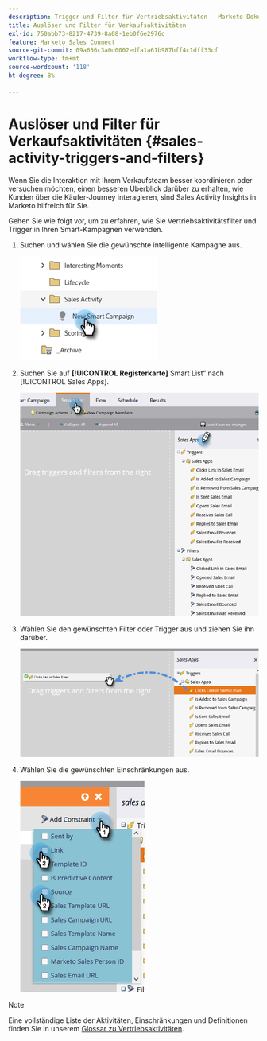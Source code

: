 ```yaml
---
description: Trigger und Filter für Vertriebsaktivitäten - Marketo-Dokumente - Produktdokumentation
title: Auslöser und Filter für Verkaufsaktivitäten
exl-id: 750abb73-8217-4739-8a08-1eb0f6e2976c
feature: Marketo Sales Connect
source-git-commit: 09a656c3a0d0002edfa1a61b987bff4c1dff33cf
workflow-type: tm+mt
source-wordcount: '118'
ht-degree: 8%

---
```


# Auslöser und Filter für Verkaufsaktivitäten {#sales-activity-triggers-and-filters}

Wenn Sie die Interaktion mit Ihrem Verkaufsteam besser koordinieren oder versuchen möchten, einen besseren Überblick darüber zu erhalten, wie Kunden über die Käufer-Journey interagieren, sind Sales Activity Insights in Marketo hilfreich für Sie.

Gehen Sie wie folgt vor, um zu erfahren, wie Sie Vertriebsaktivitätsfilter und Trigger in Ihren Smart-Kampagnen verwenden.

1. Suchen und wählen Sie die gewünschte intelligente Kampagne aus.

   ![](assets/sales-activity-triggers-and-filters-1.png)

1. Suchen Sie auf **[!UICONTROL Registerkarte]** Smart List“ nach [!UICONTROL Sales Apps].

   ![](assets/sales-activity-triggers-and-filters-2.png)

1. Wählen Sie den gewünschten Filter oder Trigger aus und ziehen Sie ihn darüber.

   ![](assets/sales-activity-triggers-and-filters-3.png)

1. Wählen Sie die gewünschten Einschränkungen aus.

   ![](assets/sales-activity-triggers-and-filters-4.png)

>[!NOTE]
>
>Eine vollständige Liste der Aktivitäten, Einschränkungen und Definitionen finden Sie in unserem [Glossar zu Vertriebsaktivitäten](/help/marketo/product-docs/marketo-sales-connect/marketo/sales-activity-glossary.md).
